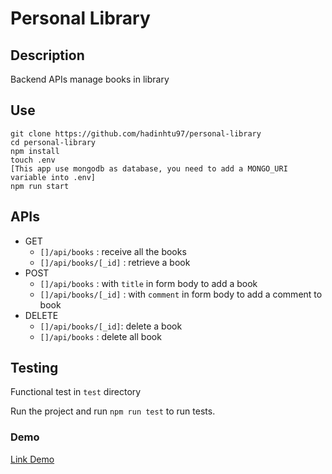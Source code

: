 # Personal Library

## Description
Backend APIs manage books in library

## Use
```
git clone https://github.com/hadinhtu97/personal-library
cd personal-library
npm install
touch .env
[This app use mongodb as database, you need to add a MONGO_URI variable into .env]
npm run start
```

## APIs
* GET
  * `[]/api/books` :  receive all the books
  * `[]/api/books/[_id]` : retrieve a book
* POST
  * `[]/api/books` : with `title` in form body to add a book
  * `[]/api/books/[_id]` : with `comment` in form body to add a comment to book
* DELETE
  * `[]/api/books/[_id]`: delete a book
  * `[]/api/books` : delete all book

## Testing
Functional test in `test` directory

Run the project and run `npm run test` to run tests.

### Demo
[Link Demo](https://personal-library.hadinhtu97.repl.co/)
